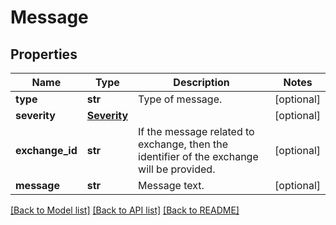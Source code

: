 # Message

## Properties
Name | Type | Description | Notes
------------ | ------------- | ------------- | -------------
**type** | **str** | Type of message. | [optional] 
**severity** | [**Severity**](Severity.md) |  | [optional] 
**exchange_id** | **str** | If the message related to exchange, then the identifier of the exchange will be provided. | [optional] 
**message** | **str** | Message text. | [optional] 

[[Back to Model list]](../README.md#documentation-for-models) [[Back to API list]](../README.md#documentation-for-api-endpoints) [[Back to README]](../README.md)


